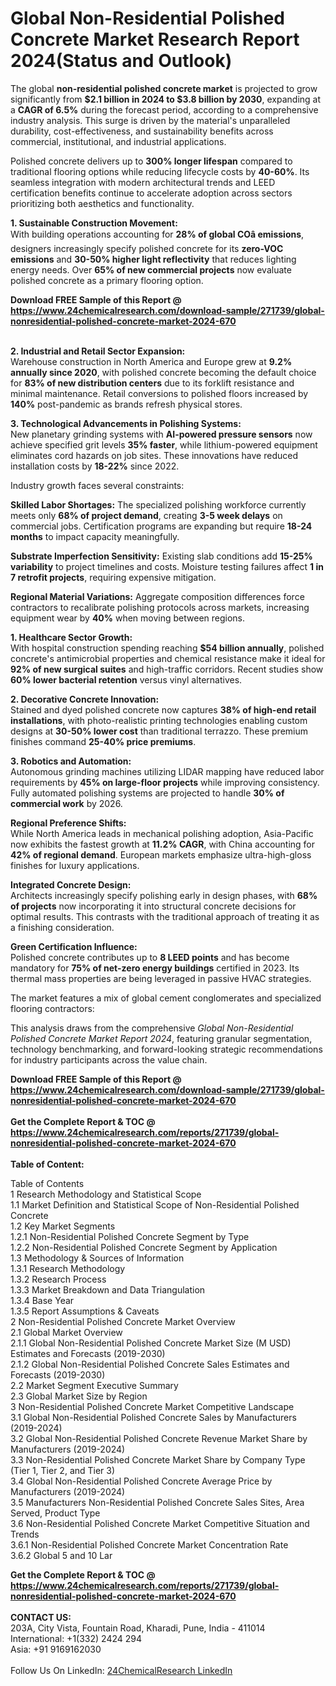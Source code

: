 <h1>Global Non-Residential Polished Concrete Market Research Report 2024(Status and Outlook)</h1><p>The global <strong>non-residential polished concrete market</strong> is projected to grow significantly from <strong>$2.1 billion in 2024 to $3.8 billion by 2030</strong>, expanding at a <strong>CAGR of 6.5%</strong> during the forecast period, according to a comprehensive industry analysis. This surge is driven by the material's unparalleled durability, cost-effectiveness, and sustainability benefits across commercial, institutional, and industrial applications.</p><p>Polished concrete delivers up to <strong>300% longer lifespan</strong> compared to traditional flooring options while reducing lifecycle costs by <strong>40-60%</strong>. Its seamless integration with modern architectural trends and LEED certification benefits continue to accelerate adoption across sectors prioritizing both aesthetics and functionality.</p><p><strong>1. Sustainable Construction Movement:</strong><br>
With building operations accounting for <strong>28% of global COâ emissions</strong>, designers increasingly specify polished concrete for its <strong>zero-VOC emissions</strong> and <strong>30-50% higher light reflectivity</strong> that reduces lighting energy needs. Over <strong>65% of new commercial projects</strong> now evaluate polished concrete as a primary flooring option.</p><div><b>Download FREE Sample of this Report @ 
            <a href="https://www.24chemicalresearch.com/download-sample/271739/global-nonresidential-polished-concrete-market-2024-670">
            https://www.24chemicalresearch.com/download-sample/271739/global-nonresidential-polished-concrete-market-2024-670</a></b></div><br><p><strong>2. Industrial and Retail Sector Expansion:</strong><br>
Warehouse construction in North America and Europe grew at <strong>9.2% annually since 2020</strong>, with polished concrete becoming the default choice for <strong>83% of new distribution centers</strong> due to its forklift resistance and minimal maintenance. Retail conversions to polished floors increased by <strong>140%</strong> post-pandemic as brands refresh physical stores.</p><p><strong>3. Technological Advancements in Polishing Systems:</strong><br>
New planetary grinding systems with <strong>AI-powered pressure sensors</strong> now achieve specified grit levels <strong>35% faster</strong>, while lithium-powered equipment eliminates cord hazards on job sites. These innovations have reduced installation costs by <strong>18-22%</strong> since 2022.</p><p>Industry growth faces several constraints:</p><p><strong>Skilled Labor Shortages:</strong> The specialized polishing workforce currently meets only <strong>68% of project demand</strong>, creating <strong>3-5 week delays</strong> on commercial jobs. Certification programs are expanding but require <strong>18-24 months</strong> to impact capacity meaningfully.</p><p><strong>Substrate Imperfection Sensitivity:</strong> Existing slab conditions add <strong>15-25% variability</strong> to project timelines and costs. Moisture testing failures affect <strong>1 in 7 retrofit projects</strong>, requiring expensive mitigation.</p><p><strong>Regional Material Variations:</strong> Aggregate composition differences force contractors to recalibrate polishing protocols across markets, increasing equipment wear by <strong>40%</strong> when moving between regions.</p><p><strong>1. Healthcare Sector Growth:</strong><br>
With hospital construction spending reaching <strong>$54 billion annually</strong>, polished concrete's antimicrobial properties and chemical resistance make it ideal for <strong>92% of new surgical suites</strong> and high-traffic corridors. Recent studies show <strong>60% lower bacterial retention</strong> versus vinyl alternatives.</p><p><strong>2. Decorative Concrete Innovation:</strong><br>
Stained and dyed polished concrete now captures <strong>38% of high-end retail installations</strong>, with photo-realistic printing technologies enabling custom designs at <strong>30-50% lower cost</strong> than traditional terrazzo. These premium finishes command <strong>25-40% price premiums</strong>.</p><p><strong>3. Robotics and Automation:</strong><br>
Autonomous grinding machines utilizing LIDAR mapping have reduced labor requirements by <strong>45% on large-floor projects</strong> while improving consistency. Fully automated polishing systems are projected to handle <strong>30% of commercial work</strong> by 2026.</p><p><strong>Regional Preference Shifts:</strong><br>
	While North America leads in mechanical polishing adoption, Asia-Pacific now exhibits the fastest growth at <strong>11.2% CAGR</strong>, with China accounting for <strong>42% of regional demand</strong>. European markets emphasize ultra-high-gloss finishes for luxury applications.</p><p><strong>Integrated Concrete Design:</strong><br>
	Architects increasingly specify polishing early in design phases, with <strong>68% of projects</strong> now incorporating it into structural concrete decisions for optimal results. This contrasts with the traditional approach of treating it as a finishing consideration.</p><p><strong>Green Certification Influence:</strong><br>
	Polished concrete contributes up to <strong>8 LEED points</strong> and has become mandatory for <strong>75% of net-zero energy buildings</strong> certified in 2023. Its thermal mass properties are being leveraged in passive HVAC strategies.</p><p>The market features a mix of global cement conglomerates and specialized flooring contractors:</p><p>This analysis draws from the comprehensive <em>Global Non-Residential Polished Concrete Market Report 2024</em>, featuring granular segmentation, technology benchmarking, and forward-looking strategic recommendations for industry participants across the value chain.</p><div><b>Download FREE Sample of this Report @ 
            <a href="https://www.24chemicalresearch.com/download-sample/271739/global-nonresidential-polished-concrete-market-2024-670">
            https://www.24chemicalresearch.com/download-sample/271739/global-nonresidential-polished-concrete-market-2024-670</a></b></div><br><div><b>Get the Complete Report & TOC @ 
            <a href="https://www.24chemicalresearch.com/reports/271739/global-nonresidential-polished-concrete-market-2024-670">
            https://www.24chemicalresearch.com/reports/271739/global-nonresidential-polished-concrete-market-2024-670</a></b></div><br>
            <b>Table of Content:</b><p>Table of Contents<br />
1 Research Methodology and Statistical Scope<br />
1.1 Market Definition and Statistical Scope of Non-Residential Polished Concrete<br />
1.2 Key Market Segments<br />
1.2.1 Non-Residential Polished Concrete Segment by Type<br />
1.2.2 Non-Residential Polished Concrete Segment by Application<br />
1.3 Methodology & Sources of Information<br />
1.3.1 Research Methodology<br />
1.3.2 Research Process<br />
1.3.3 Market Breakdown and Data Triangulation<br />
1.3.4 Base Year<br />
1.3.5 Report Assumptions & Caveats<br />
2 Non-Residential Polished Concrete Market Overview<br />
2.1 Global Market Overview<br />
2.1.1 Global Non-Residential Polished Concrete Market Size (M USD) Estimates and Forecasts (2019-2030)<br />
2.1.2 Global Non-Residential Polished Concrete Sales Estimates and Forecasts (2019-2030)<br />
2.2 Market Segment Executive Summary<br />
2.3 Global Market Size by Region<br />
3 Non-Residential Polished Concrete Market Competitive Landscape<br />
3.1 Global Non-Residential Polished Concrete Sales by Manufacturers (2019-2024)<br />
3.2 Global Non-Residential Polished Concrete Revenue Market Share by Manufacturers (2019-2024)<br />
3.3 Non-Residential Polished Concrete Market Share by Company Type (Tier 1, Tier 2, and Tier 3)<br />
3.4 Global Non-Residential Polished Concrete Average Price by Manufacturers (2019-2024)<br />
3.5 Manufacturers Non-Residential Polished Concrete Sales Sites, Area Served, Product Type<br />
3.6 Non-Residential Polished Concrete Market Competitive Situation and Trends<br />
3.6.1 Non-Residential Polished Concrete Market Concentration Rate<br />
3.6.2 Global 5 and 10 Lar</p><div><b>Get the Complete Report & TOC @ 
            <a href="https://www.24chemicalresearch.com/reports/271739/global-nonresidential-polished-concrete-market-2024-670">
            https://www.24chemicalresearch.com/reports/271739/global-nonresidential-polished-concrete-market-2024-670</a></b></div><br><b>CONTACT US:</b><br>
            203A, City Vista, Fountain Road, Kharadi, Pune, India - 411014<br>
            International: +1(332) 2424 294<br>
            Asia: +91 9169162030 <br><br>
            Follow Us On LinkedIn: <a href="https://www.linkedin.com/company/24chemicalresearch/">24ChemicalResearch LinkedIn</a>